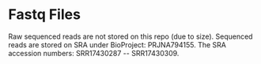 # Fastq Files
Raw sequenced reads are not stored on this repo (due to size).
Sequenced reads are stored on SRA under BioProject: PRJNA794155.
The SRA accession numbers: SRR17430287 -- SRR17430309.
